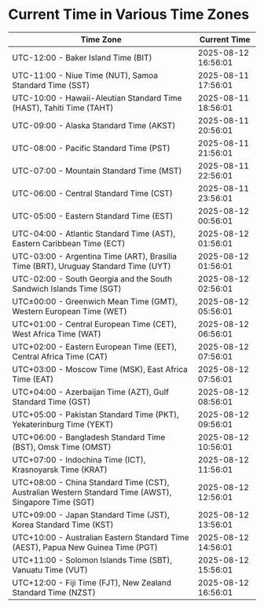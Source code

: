 # Current Time in Various Time Zones

| Time Zone | Current Time |
|-----------|--------------|
| UTC-12:00 - Baker Island Time (BIT) | 2025-08-12 16:56:01 |
| UTC-11:00 - Niue Time (NUT), Samoa Standard Time (SST) | 2025-08-11 17:56:01 |
| UTC-10:00 - Hawaii-Aleutian Standard Time (HAST), Tahiti Time (TAHT) | 2025-08-11 18:56:01 |
| UTC-09:00 - Alaska Standard Time (AKST) | 2025-08-11 20:56:01 |
| UTC-08:00 - Pacific Standard Time (PST) | 2025-08-11 21:56:01 |
| UTC-07:00 - Mountain Standard Time (MST) | 2025-08-11 22:56:01 |
| UTC-06:00 - Central Standard Time (CST) | 2025-08-11 23:56:01 |
| UTC-05:00 - Eastern Standard Time (EST) | 2025-08-12 00:56:01 |
| UTC-04:00 - Atlantic Standard Time (AST), Eastern Caribbean Time (ECT) | 2025-08-12 01:56:01 |
| UTC-03:00 - Argentina Time (ART), Brasília Time (BRT), Uruguay Standard Time (UYT) | 2025-08-12 01:56:01 |
| UTC-02:00 - South Georgia and the South Sandwich Islands Time (SGT) | 2025-08-12 02:56:01 |
| UTC±00:00 - Greenwich Mean Time (GMT), Western European Time (WET) | 2025-08-12 05:56:01 |
| UTC+01:00 - Central European Time (CET), West Africa Time (WAT) | 2025-08-12 06:56:01 |
| UTC+02:00 - Eastern European Time (EET), Central Africa Time (CAT) | 2025-08-12 07:56:01 |
| UTC+03:00 - Moscow Time (MSK), East Africa Time (EAT) | 2025-08-12 07:56:01 |
| UTC+04:00 - Azerbaijan Time (AZT), Gulf Standard Time (GST) | 2025-08-12 08:56:01 |
| UTC+05:00 - Pakistan Standard Time (PKT), Yekaterinburg Time (YEKT) | 2025-08-12 09:56:01 |
| UTC+06:00 - Bangladesh Standard Time (BST), Omsk Time (OMST) | 2025-08-12 10:56:01 |
| UTC+07:00 - Indochina Time (ICT), Krasnoyarsk Time (KRAT) | 2025-08-12 11:56:01 |
| UTC+08:00 - China Standard Time (CST), Australian Western Standard Time (AWST), Singapore Time (SGT) | 2025-08-12 12:56:01 |
| UTC+09:00 - Japan Standard Time (JST), Korea Standard Time (KST) | 2025-08-12 13:56:01 |
| UTC+10:00 - Australian Eastern Standard Time (AEST), Papua New Guinea Time (PGT) | 2025-08-12 14:56:01 |
| UTC+11:00 - Solomon Islands Time (SBT), Vanuatu Time (VUT) | 2025-08-12 15:56:01 |
| UTC+12:00 - Fiji Time (FJT), New Zealand Standard Time (NZST) | 2025-08-12 16:56:01 |

